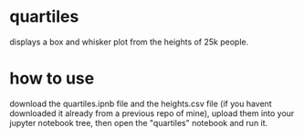 # quartiles
displays a box and whisker plot from the heights of 25k people.
# how to use
download the quartiles.ipnb file and the heights.csv file (if you havent downloaded it already from a previous repo of mine), upload them into your jupyter notebook tree, then open the "quartiles" notebook and run it.
